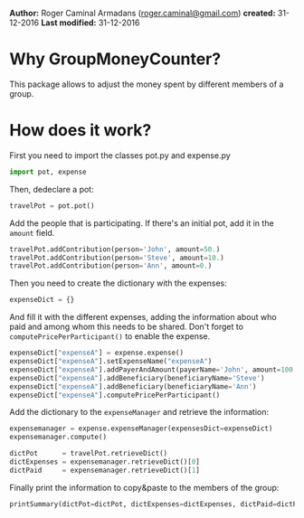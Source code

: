 **Author:**
  Roger Caminal Armadans (roger.caminal@gmail.com)
**created:**  31-12-2016
**Last modified:** 31-12-2016

# Why GroupMoneyCounter?

This package allows to adjust the money spent by different members of a group.

# How does it work?

First you need to import the classes pot.py and expense.py 

```python
import pot, expense
```

Then, dedeclare a pot:

```python
travelPot = pot.pot()
```

Add the people that is participating. If there's an initial pot, add it in the `amount` field.

```python
travelPot.addContribution(person='John', amount=50.)
travelPot.addContribution(person='Steve', amount=10.)
travelPot.addContribution(person='Ann', amount=0.)
```

Then you need to create the dictionary with the expenses:

```python
expenseDict = {}
```

And fill it with the different expenses, adding the information about who paid and among whom this needs to be shared. Don't forget to `computePricePerParticipant()` to enable the expense.

```python
expenseDict["expenseA"] = expense.expense()
expenseDict["expenseA"].setExpenseName("expenseA")
expenseDict["expenseA"].addPayerAndAmount(payerName='John', amount=100.)
expenseDict["expenseA"].addBeneficiary(beneficiaryName='Steve')
expenseDict["expenseA"].addBeneficiary(beneficiaryName='Ann')
expenseDict["expenseA"].computePricePerParticipant()
```

Add the dictionary to the `expenseManager` and retrieve the information:

```python
expensemanager = expense.expenseManager(expensesDict=expenseDict)
expensemanager.compute()

dictPot      = travelPot.retrieveDict()
dictExpenses = expensemanager.retrieveDict()[0]
dictPaid     = expensemanager.retrieveDict()[1]
```

Finally print the information to copy&paste to the members of the group:

```python
printSummary(dictPot=dictPot, dictExpenses=dictExpenses, dictPaid=dictPaid)
```
